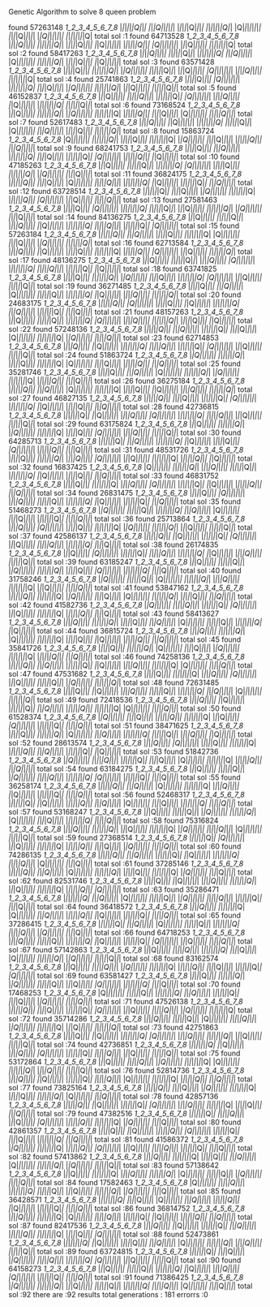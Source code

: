 Genetic Algorithm to solve 8 queen problem

found 57263148
_1_2_3_4_5_6_7_8_
|_|_|_|_|_|Q|_|_|
|_|_|Q|_|_|_|_|_|
|_|_|_|_|Q|_|_|_|
|_|_|_|_|_|_|Q|_|
|Q|_|_|_|_|_|_|_|
|_|_|_|Q|_|_|_|_|
|_|Q|_|_|_|_|_|_|
|_|_|_|_|_|_|_|Q|
total sol :1
found 64713528
_1_2_3_4_5_6_7_8_
|_|_|_|Q|_|_|_|_|
|_|_|_|_|_|_|Q|_|
|_|_|_|_|Q|_|_|_|
|_|Q|_|_|_|_|_|_|
|_|_|_|_|_|Q|_|_|
|Q|_|_|_|_|_|_|_|
|_|_|Q|_|_|_|_|_|
|_|_|_|_|_|_|_|Q|
total sol :2
found 58417263
_1_2_3_4_5_6_7_8_
|_|_|_|Q|_|_|_|_|
|_|_|_|_|_|Q|_|_|
|_|_|_|_|_|_|_|Q|
|_|_|Q|_|_|_|_|_|
|Q|_|_|_|_|_|_|_|
|_|_|_|_|_|_|Q|_|
|_|_|_|_|Q|_|_|_|
|_|Q|_|_|_|_|_|_|
total sol :3
found 63571428
_1_2_3_4_5_6_7_8_
|_|_|_|_|Q|_|_|_|
|_|_|_|_|_|_|Q|_|
|_|Q|_|_|_|_|_|_|
|_|_|_|_|_|Q|_|_|
|_|_|Q|_|_|_|_|_|
|Q|_|_|_|_|_|_|_|
|_|_|_|Q|_|_|_|_|
|_|_|_|_|_|_|_|Q|
total sol :4
found 25741863
_1_2_3_4_5_6_7_8_
|_|_|_|_|Q|_|_|_|
|Q|_|_|_|_|_|_|_|
|_|_|_|_|_|_|_|Q|
|_|_|_|Q|_|_|_|_|
|_|Q|_|_|_|_|_|_|
|_|_|_|_|_|_|Q|_|
|_|_|Q|_|_|_|_|_|
|_|_|_|_|_|Q|_|_|
total sol :5
found 46152837
_1_2_3_4_5_6_7_8_
|_|_|Q|_|_|_|_|_|
|_|_|_|_|Q|_|_|_|
|_|_|_|_|_|_|Q|_|
|Q|_|_|_|_|_|_|_|
|_|_|_|Q|_|_|_|_|
|_|Q|_|_|_|_|_|_|
|_|_|_|_|_|_|_|Q|
|_|_|_|_|_|Q|_|_|
total sol :6
found 73168524
_1_2_3_4_5_6_7_8_
|_|_|Q|_|_|_|_|_|
|_|_|_|_|_|_|Q|_|
|_|Q|_|_|_|_|_|_|
|_|_|_|_|_|_|_|Q|
|_|_|_|_|_|Q|_|_|
|_|_|_|Q|_|_|_|_|
|Q|_|_|_|_|_|_|_|
|_|_|_|_|Q|_|_|_|
total sol :7
found 52617483
_1_2_3_4_5_6_7_8_
|_|_|_|Q|_|_|_|_|
|_|Q|_|_|_|_|_|_|
|_|_|_|_|_|_|_|Q|
|_|_|_|_|_|Q|_|_|
|Q|_|_|_|_|_|_|_|
|_|_|Q|_|_|_|_|_|
|_|_|_|_|Q|_|_|_|
|_|_|_|_|_|_|Q|_|
total sol :8
found 15863724
_1_2_3_4_5_6_7_8_
|Q|_|_|_|_|_|_|_|
|_|_|_|_|_|_|Q|_|
|_|_|_|_|Q|_|_|_|
|_|_|_|_|_|_|_|Q|
|_|Q|_|_|_|_|_|_|
|_|_|_|Q|_|_|_|_|
|_|_|_|_|_|Q|_|_|
|_|_|Q|_|_|_|_|_|
total sol :9
found 68241753
_1_2_3_4_5_6_7_8_
|_|_|_|_|Q|_|_|_|
|_|_|Q|_|_|_|_|_|
|_|_|_|_|_|_|_|Q|
|_|_|_|Q|_|_|_|_|
|_|_|_|_|_|_|Q|_|
|Q|_|_|_|_|_|_|_|
|_|_|_|_|_|Q|_|_|
|_|Q|_|_|_|_|_|_|
total sol :10
found 47185263
_1_2_3_4_5_6_7_8_
|_|_|Q|_|_|_|_|_|
|_|_|_|_|_|Q|_|_|
|_|_|_|_|_|_|_|Q|
|Q|_|_|_|_|_|_|_|
|_|_|_|_|Q|_|_|_|
|_|_|_|_|_|_|Q|_|
|_|Q|_|_|_|_|_|_|
|_|_|_|Q|_|_|_|_|
total sol :11
found 36824175
_1_2_3_4_5_6_7_8_
|_|_|_|_|_|Q|_|_|
|_|_|_|Q|_|_|_|_|
|Q|_|_|_|_|_|_|_|
|_|_|_|_|Q|_|_|_|
|_|_|_|_|_|_|_|Q|
|_|Q|_|_|_|_|_|_|
|_|_|_|_|_|_|Q|_|
|_|_|Q|_|_|_|_|_|
total sol :12
found 63728514
_1_2_3_4_5_6_7_8_
|_|_|_|_|_|_|Q|_|
|_|_|_|Q|_|_|_|_|
|_|Q|_|_|_|_|_|_|
|_|_|_|_|_|_|_|Q|
|_|_|_|_|_|Q|_|_|
|Q|_|_|_|_|_|_|_|
|_|_|Q|_|_|_|_|_|
|_|_|_|_|Q|_|_|_|
total sol :13
found 27581463
_1_2_3_4_5_6_7_8_
|_|_|_|_|Q|_|_|_|
|Q|_|_|_|_|_|_|_|
|_|_|_|_|_|_|_|Q|
|_|_|_|_|_|Q|_|_|
|_|_|Q|_|_|_|_|_|
|_|_|_|_|_|_|Q|_|
|_|Q|_|_|_|_|_|_|
|_|_|_|Q|_|_|_|_|
total sol :14
found 84136275
_1_2_3_4_5_6_7_8_
|_|_|Q|_|_|_|_|_|
|_|_|_|_|_|Q|_|_|
|_|_|_|Q|_|_|_|_|
|_|Q|_|_|_|_|_|_|
|_|_|_|_|_|_|_|Q|
|_|_|_|_|Q|_|_|_|
|_|_|_|_|_|_|Q|_|
|Q|_|_|_|_|_|_|_|
total sol :15
found 57263184
_1_2_3_4_5_6_7_8_
|_|_|_|_|_|Q|_|_|
|_|_|Q|_|_|_|_|_|
|_|_|_|_|Q|_|_|_|
|_|_|_|_|_|_|_|Q|
|Q|_|_|_|_|_|_|_|
|_|_|_|Q|_|_|_|_|
|_|Q|_|_|_|_|_|_|
|_|_|_|_|_|_|Q|_|
total sol :16
found 62713584
_1_2_3_4_5_6_7_8_
|_|_|_|Q|_|_|_|_|
|_|Q|_|_|_|_|_|_|
|_|_|_|_|Q|_|_|_|
|_|_|_|_|_|_|_|Q|
|_|_|_|_|_|Q|_|_|
|Q|_|_|_|_|_|_|_|
|_|_|Q|_|_|_|_|_|
|_|_|_|_|_|_|Q|_|
total sol :17
found 48136275
_1_2_3_4_5_6_7_8_
|_|_|Q|_|_|_|_|_|
|_|_|_|_|_|Q|_|_|
|_|_|_|Q|_|_|_|_|
|Q|_|_|_|_|_|_|_|
|_|_|_|_|_|_|_|Q|
|_|_|_|_|Q|_|_|_|
|_|_|_|_|_|_|Q|_|
|_|Q|_|_|_|_|_|_|
total sol :18
found 63741825
_1_2_3_4_5_6_7_8_
|_|_|_|_|Q|_|_|_|
|_|_|_|_|_|_|Q|_|
|_|Q|_|_|_|_|_|_|
|_|_|_|Q|_|_|_|_|
|_|_|_|_|_|_|_|Q|
|Q|_|_|_|_|_|_|_|
|_|_|Q|_|_|_|_|_|
|_|_|_|_|_|Q|_|_|
total sol :19
found 36271485
_1_2_3_4_5_6_7_8_
|_|_|_|_|Q|_|_|_|
|_|_|Q|_|_|_|_|_|
|Q|_|_|_|_|_|_|_|
|_|_|_|_|_|Q|_|_|
|_|_|_|_|_|_|_|Q|
|_|Q|_|_|_|_|_|_|
|_|_|_|Q|_|_|_|_|
|_|_|_|_|_|_|Q|_|
total sol :20
found 24683175
_1_2_3_4_5_6_7_8_
|_|_|_|_|_|Q|_|_|
|Q|_|_|_|_|_|_|_|
|_|_|_|_|Q|_|_|_|
|_|Q|_|_|_|_|_|_|
|_|_|_|_|_|_|_|Q|
|_|_|Q|_|_|_|_|_|
|_|_|_|_|_|_|Q|_|
|_|_|_|Q|_|_|_|_|
total sol :21
found 48157263
_1_2_3_4_5_6_7_8_
|_|_|Q|_|_|_|_|_|
|_|_|_|_|_|Q|_|_|
|_|_|_|_|_|_|_|Q|
|Q|_|_|_|_|_|_|_|
|_|_|_|Q|_|_|_|_|
|_|_|_|_|_|_|Q|_|
|_|_|_|_|Q|_|_|_|
|_|Q|_|_|_|_|_|_|
total sol :22
found 57248136
_1_2_3_4_5_6_7_8_
|_|_|_|_|_|Q|_|_|
|_|_|Q|_|_|_|_|_|
|_|_|_|_|_|_|Q|_|
|_|_|_|Q|_|_|_|_|
|Q|_|_|_|_|_|_|_|
|_|_|_|_|_|_|_|Q|
|_|Q|_|_|_|_|_|_|
|_|_|_|_|Q|_|_|_|
total sol :23
found 62714853
_1_2_3_4_5_6_7_8_
|_|_|_|Q|_|_|_|_|
|_|Q|_|_|_|_|_|_|
|_|_|_|_|_|_|_|Q|
|_|_|_|_|Q|_|_|_|
|_|_|_|_|_|_|Q|_|
|Q|_|_|_|_|_|_|_|
|_|_|Q|_|_|_|_|_|
|_|_|_|_|_|Q|_|_|
total sol :24
found 51863724
_1_2_3_4_5_6_7_8_
|_|Q|_|_|_|_|_|_|
|_|_|_|_|_|_|Q|_|
|_|_|_|_|Q|_|_|_|
|_|_|_|_|_|_|_|Q|
|Q|_|_|_|_|_|_|_|
|_|_|_|Q|_|_|_|_|
|_|_|_|_|_|Q|_|_|
|_|_|Q|_|_|_|_|_|
total sol :25
found 35281746
_1_2_3_4_5_6_7_8_
|_|_|_|_|Q|_|_|_|
|_|_|Q|_|_|_|_|_|
|Q|_|_|_|_|_|_|_|
|_|_|_|_|_|_|Q|_|
|_|Q|_|_|_|_|_|_|
|_|_|_|_|_|_|_|Q|
|_|_|_|_|_|Q|_|_|
|_|_|_|Q|_|_|_|_|
total sol :26
found 36275184
_1_2_3_4_5_6_7_8_
|_|_|_|_|_|Q|_|_|
|_|_|Q|_|_|_|_|_|
|Q|_|_|_|_|_|_|_|
|_|_|_|_|_|_|_|Q|
|_|_|_|_|Q|_|_|_|
|_|Q|_|_|_|_|_|_|
|_|_|_|Q|_|_|_|_|
|_|_|_|_|_|_|Q|_|
total sol :27
found 46827135
_1_2_3_4_5_6_7_8_
|_|_|_|_|_|Q|_|_|
|_|_|_|Q|_|_|_|_|
|_|_|_|_|_|_|Q|_|
|Q|_|_|_|_|_|_|_|
|_|_|_|_|_|_|_|Q|
|_|Q|_|_|_|_|_|_|
|_|_|_|_|Q|_|_|_|
|_|_|Q|_|_|_|_|_|
total sol :28
found 42736815
_1_2_3_4_5_6_7_8_
|_|_|_|_|_|_|Q|_|
|_|Q|_|_|_|_|_|_|
|_|_|_|Q|_|_|_|_|
|Q|_|_|_|_|_|_|_|
|_|_|_|_|_|_|_|Q|
|_|_|_|_|Q|_|_|_|
|_|_|Q|_|_|_|_|_|
|_|_|_|_|_|Q|_|_|
total sol :29
found 63175824
_1_2_3_4_5_6_7_8_
|_|_|Q|_|_|_|_|_|
|_|_|_|_|_|_|Q|_|
|_|Q|_|_|_|_|_|_|
|_|_|_|_|_|_|_|Q|
|_|_|_|_|Q|_|_|_|
|Q|_|_|_|_|_|_|_|
|_|_|_|Q|_|_|_|_|
|_|_|_|_|_|Q|_|_|
total sol :30
found 64285713
_1_2_3_4_5_6_7_8_
|_|_|_|_|_|_|Q|_|
|_|_|Q|_|_|_|_|_|
|_|_|_|_|_|_|_|Q|
|_|Q|_|_|_|_|_|_|
|_|_|_|_|Q|_|_|_|
|Q|_|_|_|_|_|_|_|
|_|_|_|_|_|Q|_|_|
|_|_|_|Q|_|_|_|_|
total sol :31
found 48531726
_1_2_3_4_5_6_7_8_
|_|_|_|_|Q|_|_|_|
|_|_|_|_|_|_|Q|_|
|_|_|_|Q|_|_|_|_|
|Q|_|_|_|_|_|_|_|
|_|_|Q|_|_|_|_|_|
|_|_|_|_|_|_|_|Q|
|_|_|_|_|_|Q|_|_|
|_|Q|_|_|_|_|_|_|
total sol :32
found 16837425
_1_2_3_4_5_6_7_8_
|Q|_|_|_|_|_|_|_|
|_|_|_|_|_|_|Q|_|
|_|_|_|Q|_|_|_|_|
|_|_|_|_|_|Q|_|_|
|_|_|_|_|_|_|_|Q|
|_|Q|_|_|_|_|_|_|
|_|_|_|_|Q|_|_|_|
|_|_|Q|_|_|_|_|_|
total sol :33
found 46831752
_1_2_3_4_5_6_7_8_
|_|_|_|_|Q|_|_|_|
|_|_|_|_|_|_|_|Q|
|_|_|_|Q|_|_|_|_|
|Q|_|_|_|_|_|_|_|
|_|_|_|_|_|_|Q|_|
|_|Q|_|_|_|_|_|_|
|_|_|_|_|_|Q|_|_|
|_|_|Q|_|_|_|_|_|
total sol :34
found 26831475
_1_2_3_4_5_6_7_8_
|_|_|_|_|Q|_|_|_|
|Q|_|_|_|_|_|_|_|
|_|_|_|Q|_|_|_|_|
|_|_|_|_|_|Q|_|_|
|_|_|_|_|_|_|_|Q|
|_|Q|_|_|_|_|_|_|
|_|_|_|_|_|_|Q|_|
|_|_|Q|_|_|_|_|_|
total sol :35
found 51468273
_1_2_3_4_5_6_7_8_
|_|Q|_|_|_|_|_|_|
|_|_|_|_|_|Q|_|_|
|_|_|_|_|_|_|_|Q|
|_|_|Q|_|_|_|_|_|
|Q|_|_|_|_|_|_|_|
|_|_|_|Q|_|_|_|_|
|_|_|_|_|_|_|Q|_|
|_|_|_|_|Q|_|_|_|
total sol :36
found 25713864
_1_2_3_4_5_6_7_8_
|_|_|_|Q|_|_|_|_|
|Q|_|_|_|_|_|_|_|
|_|_|_|_|Q|_|_|_|
|_|_|_|_|_|_|_|Q|
|_|Q|_|_|_|_|_|_|
|_|_|_|_|_|_|Q|_|
|_|_|Q|_|_|_|_|_|
|_|_|_|_|_|Q|_|_|
total sol :37
found 42586137
_1_2_3_4_5_6_7_8_
|_|_|_|_|_|Q|_|_|
|_|Q|_|_|_|_|_|_|
|_|_|_|_|_|_|Q|_|
|Q|_|_|_|_|_|_|_|
|_|_|Q|_|_|_|_|_|
|_|_|_|_|Q|_|_|_|
|_|_|_|_|_|_|_|Q|
|_|_|_|Q|_|_|_|_|
total sol :38
found 26174835
_1_2_3_4_5_6_7_8_
|_|_|Q|_|_|_|_|_|
|Q|_|_|_|_|_|_|_|
|_|_|_|_|_|_|Q|_|
|_|_|_|_|Q|_|_|_|
|_|_|_|_|_|_|_|Q|
|_|Q|_|_|_|_|_|_|
|_|_|_|Q|_|_|_|_|
|_|_|_|_|_|Q|_|_|
total sol :39
found 63185247
_1_2_3_4_5_6_7_8_
|_|_|Q|_|_|_|_|_|
|_|_|_|_|_|Q|_|_|
|_|Q|_|_|_|_|_|_|
|_|_|_|_|_|_|Q|_|
|_|_|_|_|Q|_|_|_|
|Q|_|_|_|_|_|_|_|
|_|_|_|_|_|_|_|Q|
|_|_|_|Q|_|_|_|_|
total sol :40
found 31758246
_1_2_3_4_5_6_7_8_
|_|Q|_|_|_|_|_|_|
|_|_|_|_|_|Q|_|_|
|Q|_|_|_|_|_|_|_|
|_|_|_|_|_|_|Q|_|
|_|_|_|Q|_|_|_|_|
|_|_|_|_|_|_|_|Q|
|_|_|Q|_|_|_|_|_|
|_|_|_|_|Q|_|_|_|
total sol :41
found 53847162
_1_2_3_4_5_6_7_8_
|_|_|_|_|_|Q|_|_|
|_|_|_|_|_|_|_|Q|
|_|Q|_|_|_|_|_|_|
|_|_|_|Q|_|_|_|_|
|Q|_|_|_|_|_|_|_|
|_|_|_|_|_|_|Q|_|
|_|_|_|_|Q|_|_|_|
|_|_|Q|_|_|_|_|_|
total sol :42
found 41582736
_1_2_3_4_5_6_7_8_
|_|Q|_|_|_|_|_|_|
|_|_|_|_|Q|_|_|_|
|_|_|_|_|_|_|Q|_|
|Q|_|_|_|_|_|_|_|
|_|_|Q|_|_|_|_|_|
|_|_|_|_|_|_|_|Q|
|_|_|_|_|_|Q|_|_|
|_|_|_|Q|_|_|_|_|
total sol :43
found 58413627
_1_2_3_4_5_6_7_8_
|_|_|_|Q|_|_|_|_|
|_|_|_|_|_|_|Q|_|
|_|_|_|_|Q|_|_|_|
|_|_|Q|_|_|_|_|_|
|Q|_|_|_|_|_|_|_|
|_|_|_|_|_|Q|_|_|
|_|_|_|_|_|_|_|Q|
|_|Q|_|_|_|_|_|_|
total sol :44
found 36815724
_1_2_3_4_5_6_7_8_
|_|_|_|Q|_|_|_|_|
|_|_|_|_|_|_|Q|_|
|Q|_|_|_|_|_|_|_|
|_|_|_|_|_|_|_|Q|
|_|_|_|_|Q|_|_|_|
|_|Q|_|_|_|_|_|_|
|_|_|_|_|_|Q|_|_|
|_|_|Q|_|_|_|_|_|
total sol :45
found 35841726
_1_2_3_4_5_6_7_8_
|_|_|_|_|Q|_|_|_|
|_|_|_|_|_|_|Q|_|
|Q|_|_|_|_|_|_|_|
|_|_|_|Q|_|_|_|_|
|_|Q|_|_|_|_|_|_|
|_|_|_|_|_|_|_|Q|
|_|_|_|_|_|Q|_|_|
|_|_|Q|_|_|_|_|_|
total sol :46
found 74258136
_1_2_3_4_5_6_7_8_
|_|_|_|_|_|Q|_|_|
|_|_|Q|_|_|_|_|_|
|_|_|_|_|_|_|Q|_|
|_|Q|_|_|_|_|_|_|
|_|_|_|Q|_|_|_|_|
|_|_|_|_|_|_|_|Q|
|Q|_|_|_|_|_|_|_|
|_|_|_|_|Q|_|_|_|
total sol :47
found 47531682
_1_2_3_4_5_6_7_8_
|_|_|_|_|Q|_|_|_|
|_|_|_|_|_|_|_|Q|
|_|_|_|Q|_|_|_|_|
|Q|_|_|_|_|_|_|_|
|_|_|Q|_|_|_|_|_|
|_|_|_|_|_|Q|_|_|
|_|Q|_|_|_|_|_|_|
|_|_|_|_|_|_|Q|_|
total sol :48
found 72631485
_1_2_3_4_5_6_7_8_
|_|_|_|_|Q|_|_|_|
|_|Q|_|_|_|_|_|_|
|_|_|_|Q|_|_|_|_|
|_|_|_|_|_|Q|_|_|
|_|_|_|_|_|_|_|Q|
|_|_|Q|_|_|_|_|_|
|Q|_|_|_|_|_|_|_|
|_|_|_|_|_|_|Q|_|
total sol :49
found 72418536
_1_2_3_4_5_6_7_8_
|_|_|_|Q|_|_|_|_|
|_|Q|_|_|_|_|_|_|
|_|_|_|_|_|_|Q|_|
|_|_|Q|_|_|_|_|_|
|_|_|_|_|_|Q|_|_|
|_|_|_|_|_|_|_|Q|
|Q|_|_|_|_|_|_|_|
|_|_|_|_|Q|_|_|_|
total sol :50
found 61528374
_1_2_3_4_5_6_7_8_
|_|Q|_|_|_|_|_|_|
|_|_|_|Q|_|_|_|_|
|_|_|_|_|_|Q|_|_|
|_|_|_|_|_|_|_|Q|
|_|_|Q|_|_|_|_|_|
|Q|_|_|_|_|_|_|_|
|_|_|_|_|_|_|Q|_|
|_|_|_|_|Q|_|_|_|
total sol :51
found 38471625
_1_2_3_4_5_6_7_8_
|_|_|_|_|Q|_|_|_|
|_|_|_|_|_|_|Q|_|
|Q|_|_|_|_|_|_|_|
|_|_|Q|_|_|_|_|_|
|_|_|_|_|_|_|_|Q|
|_|_|_|_|_|Q|_|_|
|_|_|_|Q|_|_|_|_|
|_|Q|_|_|_|_|_|_|
total sol :52
found 28613574
_1_2_3_4_5_6_7_8_
|_|_|_|Q|_|_|_|_|
|Q|_|_|_|_|_|_|_|
|_|_|_|_|Q|_|_|_|
|_|_|_|_|_|_|_|Q|
|_|_|_|_|_|Q|_|_|
|_|_|Q|_|_|_|_|_|
|_|_|_|_|_|_|Q|_|
|_|Q|_|_|_|_|_|_|
total sol :53
found 51842736
_1_2_3_4_5_6_7_8_
|_|Q|_|_|_|_|_|_|
|_|_|_|_|Q|_|_|_|
|_|_|_|_|_|_|Q|_|
|_|_|_|Q|_|_|_|_|
|Q|_|_|_|_|_|_|_|
|_|_|_|_|_|_|_|Q|
|_|_|_|_|_|Q|_|_|
|_|_|Q|_|_|_|_|_|
total sol :54
found 63184275
_1_2_3_4_5_6_7_8_
|_|_|Q|_|_|_|_|_|
|_|_|_|_|_|Q|_|_|
|_|Q|_|_|_|_|_|_|
|_|_|_|_|Q|_|_|_|
|_|_|_|_|_|_|_|Q|
|Q|_|_|_|_|_|_|_|
|_|_|_|_|_|_|Q|_|
|_|_|_|Q|_|_|_|_|
total sol :55
found 36258174
_1_2_3_4_5_6_7_8_
|_|_|_|_|_|Q|_|_|
|_|_|Q|_|_|_|_|_|
|Q|_|_|_|_|_|_|_|
|_|_|_|_|_|_|_|Q|
|_|_|_|Q|_|_|_|_|
|_|Q|_|_|_|_|_|_|
|_|_|_|_|_|_|Q|_|
|_|_|_|_|Q|_|_|_|
total sol :56
found 52468317
_1_2_3_4_5_6_7_8_
|_|_|_|_|_|_|Q|_|
|_|Q|_|_|_|_|_|_|
|_|_|_|_|_|Q|_|_|
|_|_|Q|_|_|_|_|_|
|Q|_|_|_|_|_|_|_|
|_|_|_|Q|_|_|_|_|
|_|_|_|_|_|_|_|Q|
|_|_|_|_|Q|_|_|_|
total sol :57
found 53168247
_1_2_3_4_5_6_7_8_
|_|_|Q|_|_|_|_|_|
|_|_|_|_|_|Q|_|_|
|_|Q|_|_|_|_|_|_|
|_|_|_|_|_|_|Q|_|
|Q|_|_|_|_|_|_|_|
|_|_|_|Q|_|_|_|_|
|_|_|_|_|_|_|_|Q|
|_|_|_|_|Q|_|_|_|
total sol :58
found 75316824
_1_2_3_4_5_6_7_8_
|_|_|_|Q|_|_|_|_|
|_|_|_|_|_|_|Q|_|
|_|_|Q|_|_|_|_|_|
|_|_|_|_|_|_|_|Q|
|_|Q|_|_|_|_|_|_|
|_|_|_|_|Q|_|_|_|
|Q|_|_|_|_|_|_|_|
|_|_|_|_|_|Q|_|_|
total sol :59
found 27368514
_1_2_3_4_5_6_7_8_
|_|_|_|_|_|_|Q|_|
|Q|_|_|_|_|_|_|_|
|_|_|Q|_|_|_|_|_|
|_|_|_|_|_|_|_|Q|
|_|_|_|_|_|Q|_|_|
|_|_|_|Q|_|_|_|_|
|_|Q|_|_|_|_|_|_|
|_|_|_|_|Q|_|_|_|
total sol :60
found 74286135
_1_2_3_4_5_6_7_8_
|_|_|_|_|_|Q|_|_|
|_|_|Q|_|_|_|_|_|
|_|_|_|_|_|_|Q|_|
|_|Q|_|_|_|_|_|_|
|_|_|_|_|_|_|_|Q|
|_|_|_|_|Q|_|_|_|
|Q|_|_|_|_|_|_|_|
|_|_|_|Q|_|_|_|_|
total sol :61
found 37285146
_1_2_3_4_5_6_7_8_
|_|_|_|_|_|Q|_|_|
|_|_|Q|_|_|_|_|_|
|Q|_|_|_|_|_|_|_|
|_|_|_|_|_|_|Q|_|
|_|_|_|_|Q|_|_|_|
|_|_|_|_|_|_|_|Q|
|_|Q|_|_|_|_|_|_|
|_|_|_|Q|_|_|_|_|
total sol :62
found 82531746
_1_2_3_4_5_6_7_8_
|_|_|_|_|Q|_|_|_|
|_|Q|_|_|_|_|_|_|
|_|_|_|Q|_|_|_|_|
|_|_|_|_|_|_|Q|_|
|_|_|Q|_|_|_|_|_|
|_|_|_|_|_|_|_|Q|
|_|_|_|_|_|Q|_|_|
|Q|_|_|_|_|_|_|_|
total sol :63
found 35286471
_1_2_3_4_5_6_7_8_
|_|_|_|_|_|_|_|Q|
|_|_|Q|_|_|_|_|_|
|Q|_|_|_|_|_|_|_|
|_|_|_|_|_|Q|_|_|
|_|Q|_|_|_|_|_|_|
|_|_|_|_|Q|_|_|_|
|_|_|_|_|_|_|Q|_|
|_|_|_|Q|_|_|_|_|
total sol :64
found 36418572
_1_2_3_4_5_6_7_8_
|_|_|_|Q|_|_|_|_|
|_|_|_|_|_|_|_|Q|
|Q|_|_|_|_|_|_|_|
|_|_|Q|_|_|_|_|_|
|_|_|_|_|_|Q|_|_|
|_|Q|_|_|_|_|_|_|
|_|_|_|_|_|_|Q|_|
|_|_|_|_|Q|_|_|_|
total sol :65
found 37286415
_1_2_3_4_5_6_7_8_
|_|_|_|_|_|_|Q|_|
|_|_|Q|_|_|_|_|_|
|Q|_|_|_|_|_|_|_|
|_|_|_|_|_|Q|_|_|
|_|_|_|_|_|_|_|Q|
|_|_|_|_|Q|_|_|_|
|_|Q|_|_|_|_|_|_|
|_|_|_|Q|_|_|_|_|
total sol :66
found 64718253
_1_2_3_4_5_6_7_8_
|_|_|_|Q|_|_|_|_|
|_|_|_|_|_|Q|_|_|
|_|_|_|_|_|_|_|Q|
|_|Q|_|_|_|_|_|_|
|_|_|_|_|_|_|Q|_|
|Q|_|_|_|_|_|_|_|
|_|_|Q|_|_|_|_|_|
|_|_|_|_|Q|_|_|_|
total sol :67
found 57142863
_1_2_3_4_5_6_7_8_
|_|_|Q|_|_|_|_|_|
|_|_|_|_|Q|_|_|_|
|_|_|_|_|_|_|_|Q|
|_|_|_|Q|_|_|_|_|
|Q|_|_|_|_|_|_|_|
|_|_|_|_|_|_|Q|_|
|_|Q|_|_|_|_|_|_|
|_|_|_|_|_|Q|_|_|
total sol :68
found 83162574
_1_2_3_4_5_6_7_8_
|_|_|Q|_|_|_|_|_|
|_|_|_|_|Q|_|_|_|
|_|Q|_|_|_|_|_|_|
|_|_|_|_|_|_|_|Q|
|_|_|_|_|_|Q|_|_|
|_|_|_|Q|_|_|_|_|
|_|_|_|_|_|_|Q|_|
|Q|_|_|_|_|_|_|_|
total sol :69
found 63581427
_1_2_3_4_5_6_7_8_
|_|_|_|_|Q|_|_|_|
|_|_|_|_|_|_|Q|_|
|_|Q|_|_|_|_|_|_|
|_|_|_|_|_|Q|_|_|
|_|_|Q|_|_|_|_|_|
|Q|_|_|_|_|_|_|_|
|_|_|_|_|_|_|_|Q|
|_|_|_|Q|_|_|_|_|
total sol :70
found 17468253
_1_2_3_4_5_6_7_8_
|Q|_|_|_|_|_|_|_|
|_|_|_|_|_|Q|_|_|
|_|_|_|_|_|_|_|Q|
|_|_|Q|_|_|_|_|_|
|_|_|_|_|_|_|Q|_|
|_|_|_|Q|_|_|_|_|
|_|Q|_|_|_|_|_|_|
|_|_|_|_|Q|_|_|_|
total sol :71
found 47526138
_1_2_3_4_5_6_7_8_
|_|_|_|_|_|Q|_|_|
|_|_|_|Q|_|_|_|_|
|_|_|_|_|_|_|Q|_|
|Q|_|_|_|_|_|_|_|
|_|_|Q|_|_|_|_|_|
|_|_|_|_|Q|_|_|_|
|_|Q|_|_|_|_|_|_|
|_|_|_|_|_|_|_|Q|
total sol :72
found 35714286
_1_2_3_4_5_6_7_8_
|_|_|_|Q|_|_|_|_|
|_|_|_|_|_|Q|_|_|
|Q|_|_|_|_|_|_|_|
|_|_|_|_|Q|_|_|_|
|_|Q|_|_|_|_|_|_|
|_|_|_|_|_|_|_|Q|
|_|_|Q|_|_|_|_|_|
|_|_|_|_|_|_|Q|_|
total sol :73
found 42751863
_1_2_3_4_5_6_7_8_
|_|_|_|_|Q|_|_|_|
|_|Q|_|_|_|_|_|_|
|_|_|_|_|_|_|_|Q|
|Q|_|_|_|_|_|_|_|
|_|_|_|Q|_|_|_|_|
|_|_|_|_|_|_|Q|_|
|_|_|Q|_|_|_|_|_|
|_|_|_|_|_|Q|_|_|
total sol :74
found 42736851
_1_2_3_4_5_6_7_8_
|_|_|_|_|_|_|_|Q|
|_|Q|_|_|_|_|_|_|
|_|_|_|Q|_|_|_|_|
|Q|_|_|_|_|_|_|_|
|_|_|_|_|_|_|Q|_|
|_|_|_|_|Q|_|_|_|
|_|_|Q|_|_|_|_|_|
|_|_|_|_|_|Q|_|_|
total sol :75
found 53172864
_1_2_3_4_5_6_7_8_
|_|_|Q|_|_|_|_|_|
|_|_|_|_|Q|_|_|_|
|_|Q|_|_|_|_|_|_|
|_|_|_|_|_|_|_|Q|
|Q|_|_|_|_|_|_|_|
|_|_|_|_|_|_|Q|_|
|_|_|_|Q|_|_|_|_|
|_|_|_|_|_|Q|_|_|
total sol :76
found 52814736
_1_2_3_4_5_6_7_8_
|_|_|_|Q|_|_|_|_|
|_|Q|_|_|_|_|_|_|
|_|_|_|_|_|_|Q|_|
|_|_|_|_|Q|_|_|_|
|Q|_|_|_|_|_|_|_|
|_|_|_|_|_|_|_|Q|
|_|_|_|_|_|Q|_|_|
|_|_|Q|_|_|_|_|_|
total sol :77
found 73825164
_1_2_3_4_5_6_7_8_
|_|_|_|_|_|Q|_|_|
|_|_|_|Q|_|_|_|_|
|_|Q|_|_|_|_|_|_|
|_|_|_|_|_|_|_|Q|
|_|_|_|_|Q|_|_|_|
|_|_|_|_|_|_|Q|_|
|Q|_|_|_|_|_|_|_|
|_|_|Q|_|_|_|_|_|
total sol :78
found 42857136
_1_2_3_4_5_6_7_8_
|_|_|_|_|_|Q|_|_|
|_|Q|_|_|_|_|_|_|
|_|_|_|_|_|_|Q|_|
|Q|_|_|_|_|_|_|_|
|_|_|_|Q|_|_|_|_|
|_|_|_|_|_|_|_|Q|
|_|_|_|_|Q|_|_|_|
|_|_|Q|_|_|_|_|_|
total sol :79
found 47382516
_1_2_3_4_5_6_7_8_
|_|_|_|_|_|_|Q|_|
|_|_|_|_|Q|_|_|_|
|_|_|Q|_|_|_|_|_|
|Q|_|_|_|_|_|_|_|
|_|_|_|_|_|Q|_|_|
|_|_|_|_|_|_|_|Q|
|_|Q|_|_|_|_|_|_|
|_|_|_|Q|_|_|_|_|
total sol :80
found 42861357
_1_2_3_4_5_6_7_8_
|_|_|_|_|Q|_|_|_|
|_|Q|_|_|_|_|_|_|
|_|_|_|_|_|Q|_|_|
|Q|_|_|_|_|_|_|_|
|_|_|_|_|_|_|Q|_|
|_|_|_|Q|_|_|_|_|
|_|_|_|_|_|_|_|Q|
|_|_|Q|_|_|_|_|_|
total sol :81
found 41586372
_1_2_3_4_5_6_7_8_
|_|Q|_|_|_|_|_|_|
|_|_|_|_|_|_|_|Q|
|_|_|_|_|_|Q|_|_|
|Q|_|_|_|_|_|_|_|
|_|_|Q|_|_|_|_|_|
|_|_|_|_|Q|_|_|_|
|_|_|_|_|_|_|Q|_|
|_|_|_|Q|_|_|_|_|
total sol :82
found 57413862
_1_2_3_4_5_6_7_8_
|_|_|_|Q|_|_|_|_|
|_|_|_|_|_|_|_|Q|
|_|_|_|_|Q|_|_|_|
|_|_|Q|_|_|_|_|_|
|Q|_|_|_|_|_|_|_|
|_|_|_|_|_|_|Q|_|
|_|Q|_|_|_|_|_|_|
|_|_|_|_|_|Q|_|_|
total sol :83
found 57138642
_1_2_3_4_5_6_7_8_
|_|_|Q|_|_|_|_|_|
|_|_|_|_|_|_|_|Q|
|_|_|_|Q|_|_|_|_|
|_|_|_|_|_|_|Q|_|
|Q|_|_|_|_|_|_|_|
|_|_|_|_|_|Q|_|_|
|_|Q|_|_|_|_|_|_|
|_|_|_|_|Q|_|_|_|
total sol :84
found 17582463
_1_2_3_4_5_6_7_8_
|Q|_|_|_|_|_|_|_|
|_|_|_|_|Q|_|_|_|
|_|_|_|_|_|_|_|Q|
|_|_|_|_|_|Q|_|_|
|_|_|Q|_|_|_|_|_|
|_|_|_|_|_|_|Q|_|
|_|Q|_|_|_|_|_|_|
|_|_|_|Q|_|_|_|_|
total sol :85
found 36428571
_1_2_3_4_5_6_7_8_
|_|_|_|_|_|_|_|Q|
|_|_|_|Q|_|_|_|_|
|Q|_|_|_|_|_|_|_|
|_|_|Q|_|_|_|_|_|
|_|_|_|_|_|Q|_|_|
|_|Q|_|_|_|_|_|_|
|_|_|_|_|_|_|Q|_|
|_|_|_|_|Q|_|_|_|
total sol :86
found 36814752
_1_2_3_4_5_6_7_8_
|_|_|_|Q|_|_|_|_|
|_|_|_|_|_|_|_|Q|
|Q|_|_|_|_|_|_|_|
|_|_|_|_|Q|_|_|_|
|_|_|_|_|_|_|Q|_|
|_|Q|_|_|_|_|_|_|
|_|_|_|_|_|Q|_|_|
|_|_|Q|_|_|_|_|_|
total sol :87
found 82417536
_1_2_3_4_5_6_7_8_
|_|_|_|Q|_|_|_|_|
|_|Q|_|_|_|_|_|_|
|_|_|_|_|_|_|Q|_|
|_|_|Q|_|_|_|_|_|
|_|_|_|_|_|Q|_|_|
|_|_|_|_|_|_|_|Q|
|_|_|_|_|Q|_|_|_|
|Q|_|_|_|_|_|_|_|
total sol :88
found 52473861
_1_2_3_4_5_6_7_8_
|_|_|_|_|_|_|_|Q|
|_|Q|_|_|_|_|_|_|
|_|_|_|_|Q|_|_|_|
|_|_|Q|_|_|_|_|_|
|Q|_|_|_|_|_|_|_|
|_|_|_|_|_|_|Q|_|
|_|_|_|Q|_|_|_|_|
|_|_|_|_|_|Q|_|_|
total sol :89
found 63724815
_1_2_3_4_5_6_7_8_
|_|_|_|_|_|_|Q|_|
|_|_|_|Q|_|_|_|_|
|_|Q|_|_|_|_|_|_|
|_|_|_|_|Q|_|_|_|
|_|_|_|_|_|_|_|Q|
|Q|_|_|_|_|_|_|_|
|_|_|Q|_|_|_|_|_|
|_|_|_|_|_|Q|_|_|
total sol :90
found 64158273
_1_2_3_4_5_6_7_8_
|_|_|Q|_|_|_|_|_|
|_|_|_|_|_|Q|_|_|
|_|_|_|_|_|_|_|Q|
|_|Q|_|_|_|_|_|_|
|_|_|_|Q|_|_|_|_|
|Q|_|_|_|_|_|_|_|
|_|_|_|_|_|_|Q|_|
|_|_|_|_|Q|_|_|_|
total sol :91
found 71386425
_1_2_3_4_5_6_7_8_
|_|Q|_|_|_|_|_|_|
|_|_|_|_|_|_|Q|_|
|_|_|Q|_|_|_|_|_|
|_|_|_|_|_|Q|_|_|
|_|_|_|_|_|_|_|Q|
|_|_|_|_|Q|_|_|_|
|Q|_|_|_|_|_|_|_|
|_|_|_|Q|_|_|_|_|
total sol :92
there are :92 results
total generations : 181
errorrs :0
